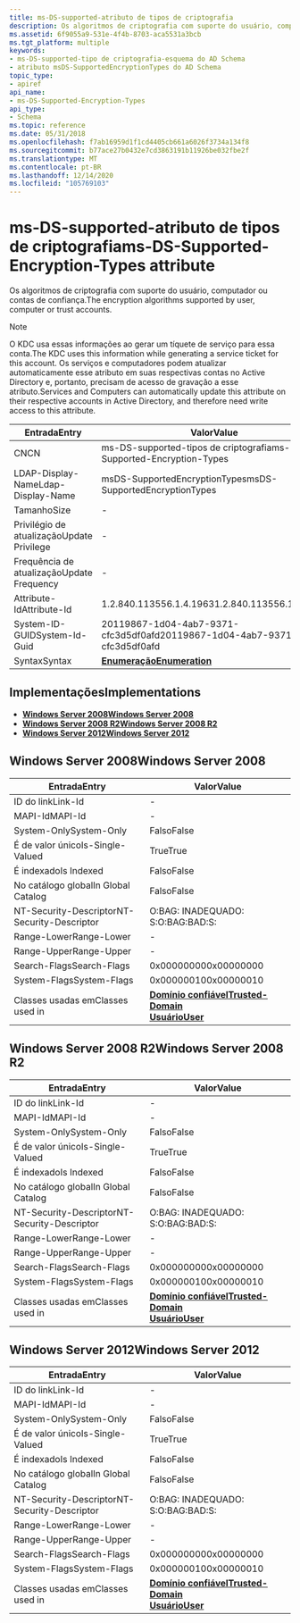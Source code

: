 ```yaml
---
title: ms-DS-supported-atributo de tipos de criptografia
description: Os algoritmos de criptografia com suporte do usuário, computador ou contas de confiança. Observe que o KDC usa essas informações ao gerar um tíquete de serviço para essa conta.
ms.assetid: 6f9055a9-531e-4f4b-8703-aca5531a3bcb
ms.tgt_platform: multiple
keywords:
- ms-DS-supported-tipo de criptografia-esquema do AD Schema
- atributo msDS-SupportedEncryptionTypes do AD Schema
topic_type:
- apiref
api_name:
- ms-DS-Supported-Encryption-Types
api_type:
- Schema
ms.topic: reference
ms.date: 05/31/2018
ms.openlocfilehash: f7ab16959d1f1cd4405cb661a6026f3734a134f8
ms.sourcegitcommit: b77ace27b0432e7cd3863191b11926be032fbe2f
ms.translationtype: MT
ms.contentlocale: pt-BR
ms.lasthandoff: 12/14/2020
ms.locfileid: "105769103"
---
```

# <a name="ms-ds-supported-encryption-types-attribute"></a><span data-ttu-id="32e31-105">ms-DS-supported-atributo de tipos de criptografia</span><span class="sxs-lookup"><span data-stu-id="32e31-105">ms-DS-Supported-Encryption-Types attribute</span></span>

<span data-ttu-id="32e31-106">Os algoritmos de criptografia com suporte do usuário, computador ou contas de confiança.</span><span class="sxs-lookup"><span data-stu-id="32e31-106">The encryption algorithms supported by user, computer or trust accounts.</span></span>

> [!Note]  
> <span data-ttu-id="32e31-107">O KDC usa essas informações ao gerar um tíquete de serviço para essa conta.</span><span class="sxs-lookup"><span data-stu-id="32e31-107">The KDC uses this information while generating a service ticket for this account.</span></span> <span data-ttu-id="32e31-108">Os serviços e computadores podem atualizar automaticamente esse atributo em suas respectivas contas no Active Directory e, portanto, precisam de acesso de gravação a esse atributo.</span><span class="sxs-lookup"><span data-stu-id="32e31-108">Services and Computers can automatically update this attribute on their respective accounts in Active Directory, and therefore need write access to this attribute.</span></span>

 



| <span data-ttu-id="32e31-109">Entrada</span><span class="sxs-lookup"><span data-stu-id="32e31-109">Entry</span></span> | <span data-ttu-id="32e31-110">Valor</span><span class="sxs-lookup"><span data-stu-id="32e31-110">Value</span></span> |
|-------------------|--------------------------------------|
| <span data-ttu-id="32e31-111">CN</span><span class="sxs-lookup"><span data-stu-id="32e31-111">CN</span></span>                | <span data-ttu-id="32e31-112">ms-DS-supported-tipos de criptografia</span><span class="sxs-lookup"><span data-stu-id="32e31-112">ms-DS-Supported-Encryption-Types</span></span>     |
| <span data-ttu-id="32e31-113">LDAP-Display-Name</span><span class="sxs-lookup"><span data-stu-id="32e31-113">Ldap-Display-Name</span></span> | <span data-ttu-id="32e31-114">msDS-SupportedEncryptionTypes</span><span class="sxs-lookup"><span data-stu-id="32e31-114">msDS-SupportedEncryptionTypes</span></span>        |
| <span data-ttu-id="32e31-115">Tamanho</span><span class="sxs-lookup"><span data-stu-id="32e31-115">Size</span></span>              | \-                                   |
| <span data-ttu-id="32e31-116">Privilégio de atualização</span><span class="sxs-lookup"><span data-stu-id="32e31-116">Update Privilege</span></span>  | \-                                   |
| <span data-ttu-id="32e31-117">Frequência de atualização</span><span class="sxs-lookup"><span data-stu-id="32e31-117">Update Frequency</span></span>  | \-                                   |
| <span data-ttu-id="32e31-118">Attribute-Id</span><span class="sxs-lookup"><span data-stu-id="32e31-118">Attribute-Id</span></span>      | <span data-ttu-id="32e31-119">1.2.840.113556.1.4.1963</span><span class="sxs-lookup"><span data-stu-id="32e31-119">1.2.840.113556.1.4.1963</span></span>              |
| <span data-ttu-id="32e31-120">System-ID-GUID</span><span class="sxs-lookup"><span data-stu-id="32e31-120">System-Id-Guid</span></span>    | <span data-ttu-id="32e31-121">20119867-1d04-4ab7-9371-cfc3d5df0afd</span><span class="sxs-lookup"><span data-stu-id="32e31-121">20119867-1d04-4ab7-9371-cfc3d5df0afd</span></span> |
| <span data-ttu-id="32e31-122">Syntax</span><span class="sxs-lookup"><span data-stu-id="32e31-122">Syntax</span></span>            | [<span data-ttu-id="32e31-123">**Enumeração**</span><span class="sxs-lookup"><span data-stu-id="32e31-123">**Enumeration**</span></span>](s-enumeration.md) |



## <a name="implementations"></a><span data-ttu-id="32e31-124">Implementações</span><span class="sxs-lookup"><span data-stu-id="32e31-124">Implementations</span></span>

-   [<span data-ttu-id="32e31-125">**Windows Server 2008**</span><span class="sxs-lookup"><span data-stu-id="32e31-125">**Windows Server 2008**</span></span>](#windows-server-2008)
-   [<span data-ttu-id="32e31-126">**Windows Server 2008 R2**</span><span class="sxs-lookup"><span data-stu-id="32e31-126">**Windows Server 2008 R2**</span></span>](#windows-server-2008-r2)
-   [<span data-ttu-id="32e31-127">**Windows Server 2012**</span><span class="sxs-lookup"><span data-stu-id="32e31-127">**Windows Server 2012**</span></span>](#windows-server-2012)

## <a name="windows-server-2008"></a><span data-ttu-id="32e31-128">Windows Server 2008</span><span class="sxs-lookup"><span data-stu-id="32e31-128">Windows Server 2008</span></span>



| <span data-ttu-id="32e31-129">Entrada</span><span class="sxs-lookup"><span data-stu-id="32e31-129">Entry</span></span> | <span data-ttu-id="32e31-130">Valor</span><span class="sxs-lookup"><span data-stu-id="32e31-130">Value</span></span> |
|------------------------|----------------------------------------------------------------------------------------|
| <span data-ttu-id="32e31-131">ID do link</span><span class="sxs-lookup"><span data-stu-id="32e31-131">Link-Id</span></span>                | \-                                                                                     |
| <span data-ttu-id="32e31-132">MAPI-Id</span><span class="sxs-lookup"><span data-stu-id="32e31-132">MAPI-Id</span></span>                | \-                                                                                     |
| <span data-ttu-id="32e31-133">System-Only</span><span class="sxs-lookup"><span data-stu-id="32e31-133">System-Only</span></span>            | <span data-ttu-id="32e31-134">Falso</span><span class="sxs-lookup"><span data-stu-id="32e31-134">False</span></span>                                                                                  |
| <span data-ttu-id="32e31-135">É de valor único</span><span class="sxs-lookup"><span data-stu-id="32e31-135">Is-Single-Valued</span></span>       | <span data-ttu-id="32e31-136">True</span><span class="sxs-lookup"><span data-stu-id="32e31-136">True</span></span>                                                                                   |
| <span data-ttu-id="32e31-137">É indexado</span><span class="sxs-lookup"><span data-stu-id="32e31-137">Is Indexed</span></span>             | <span data-ttu-id="32e31-138">Falso</span><span class="sxs-lookup"><span data-stu-id="32e31-138">False</span></span>                                                                                  |
| <span data-ttu-id="32e31-139">No catálogo global</span><span class="sxs-lookup"><span data-stu-id="32e31-139">In Global Catalog</span></span>      | <span data-ttu-id="32e31-140">Falso</span><span class="sxs-lookup"><span data-stu-id="32e31-140">False</span></span>                                                                                  |
| <span data-ttu-id="32e31-141">NT-Security-Descriptor</span><span class="sxs-lookup"><span data-stu-id="32e31-141">NT-Security-Descriptor</span></span> | <span data-ttu-id="32e31-142">O:BAG: INADEQUADO: S:</span><span class="sxs-lookup"><span data-stu-id="32e31-142">O:BAG:BAD:S:</span></span>                                                                           |
| <span data-ttu-id="32e31-143">Range-Lower</span><span class="sxs-lookup"><span data-stu-id="32e31-143">Range-Lower</span></span>            | \-                                                                                     |
| <span data-ttu-id="32e31-144">Range-Upper</span><span class="sxs-lookup"><span data-stu-id="32e31-144">Range-Upper</span></span>            | \-                                                                                     |
| <span data-ttu-id="32e31-145">Search-Flags</span><span class="sxs-lookup"><span data-stu-id="32e31-145">Search-Flags</span></span>           | <span data-ttu-id="32e31-146">0x00000000</span><span class="sxs-lookup"><span data-stu-id="32e31-146">0x00000000</span></span>                                                                             |
| <span data-ttu-id="32e31-147">System-Flags</span><span class="sxs-lookup"><span data-stu-id="32e31-147">System-Flags</span></span>           | <span data-ttu-id="32e31-148">0x00000010</span><span class="sxs-lookup"><span data-stu-id="32e31-148">0x00000010</span></span>                                                                             |
| <span data-ttu-id="32e31-149">Classes usadas em</span><span class="sxs-lookup"><span data-stu-id="32e31-149">Classes used in</span></span>        | [<span data-ttu-id="32e31-150">**Domínio confiável**</span><span class="sxs-lookup"><span data-stu-id="32e31-150">**Trusted-Domain**</span></span>](c-trusteddomain.md)<br/> [<span data-ttu-id="32e31-151">**Usuário**</span><span class="sxs-lookup"><span data-stu-id="32e31-151">**User**</span></span>](c-user.md)<br/> |



## <a name="windows-server-2008-r2"></a><span data-ttu-id="32e31-152">Windows Server 2008 R2</span><span class="sxs-lookup"><span data-stu-id="32e31-152">Windows Server 2008 R2</span></span>



| <span data-ttu-id="32e31-153">Entrada</span><span class="sxs-lookup"><span data-stu-id="32e31-153">Entry</span></span> | <span data-ttu-id="32e31-154">Valor</span><span class="sxs-lookup"><span data-stu-id="32e31-154">Value</span></span> |
|------------------------|----------------------------------------------------------------------------------------|
| <span data-ttu-id="32e31-155">ID do link</span><span class="sxs-lookup"><span data-stu-id="32e31-155">Link-Id</span></span>                | \-                                                                                     |
| <span data-ttu-id="32e31-156">MAPI-Id</span><span class="sxs-lookup"><span data-stu-id="32e31-156">MAPI-Id</span></span>                | \-                                                                                     |
| <span data-ttu-id="32e31-157">System-Only</span><span class="sxs-lookup"><span data-stu-id="32e31-157">System-Only</span></span>            | <span data-ttu-id="32e31-158">Falso</span><span class="sxs-lookup"><span data-stu-id="32e31-158">False</span></span>                                                                                  |
| <span data-ttu-id="32e31-159">É de valor único</span><span class="sxs-lookup"><span data-stu-id="32e31-159">Is-Single-Valued</span></span>       | <span data-ttu-id="32e31-160">True</span><span class="sxs-lookup"><span data-stu-id="32e31-160">True</span></span>                                                                                   |
| <span data-ttu-id="32e31-161">É indexado</span><span class="sxs-lookup"><span data-stu-id="32e31-161">Is Indexed</span></span>             | <span data-ttu-id="32e31-162">Falso</span><span class="sxs-lookup"><span data-stu-id="32e31-162">False</span></span>                                                                                  |
| <span data-ttu-id="32e31-163">No catálogo global</span><span class="sxs-lookup"><span data-stu-id="32e31-163">In Global Catalog</span></span>      | <span data-ttu-id="32e31-164">Falso</span><span class="sxs-lookup"><span data-stu-id="32e31-164">False</span></span>                                                                                  |
| <span data-ttu-id="32e31-165">NT-Security-Descriptor</span><span class="sxs-lookup"><span data-stu-id="32e31-165">NT-Security-Descriptor</span></span> | <span data-ttu-id="32e31-166">O:BAG: INADEQUADO: S:</span><span class="sxs-lookup"><span data-stu-id="32e31-166">O:BAG:BAD:S:</span></span>                                                                           |
| <span data-ttu-id="32e31-167">Range-Lower</span><span class="sxs-lookup"><span data-stu-id="32e31-167">Range-Lower</span></span>            | \-                                                                                     |
| <span data-ttu-id="32e31-168">Range-Upper</span><span class="sxs-lookup"><span data-stu-id="32e31-168">Range-Upper</span></span>            | \-                                                                                     |
| <span data-ttu-id="32e31-169">Search-Flags</span><span class="sxs-lookup"><span data-stu-id="32e31-169">Search-Flags</span></span>           | <span data-ttu-id="32e31-170">0x00000000</span><span class="sxs-lookup"><span data-stu-id="32e31-170">0x00000000</span></span>                                                                             |
| <span data-ttu-id="32e31-171">System-Flags</span><span class="sxs-lookup"><span data-stu-id="32e31-171">System-Flags</span></span>           | <span data-ttu-id="32e31-172">0x00000010</span><span class="sxs-lookup"><span data-stu-id="32e31-172">0x00000010</span></span>                                                                             |
| <span data-ttu-id="32e31-173">Classes usadas em</span><span class="sxs-lookup"><span data-stu-id="32e31-173">Classes used in</span></span>        | [<span data-ttu-id="32e31-174">**Domínio confiável**</span><span class="sxs-lookup"><span data-stu-id="32e31-174">**Trusted-Domain**</span></span>](c-trusteddomain.md)<br/> [<span data-ttu-id="32e31-175">**Usuário**</span><span class="sxs-lookup"><span data-stu-id="32e31-175">**User**</span></span>](c-user.md)<br/> |



## <a name="windows-server-2012"></a><span data-ttu-id="32e31-176">Windows Server 2012</span><span class="sxs-lookup"><span data-stu-id="32e31-176">Windows Server 2012</span></span>



| <span data-ttu-id="32e31-177">Entrada</span><span class="sxs-lookup"><span data-stu-id="32e31-177">Entry</span></span> | <span data-ttu-id="32e31-178">Valor</span><span class="sxs-lookup"><span data-stu-id="32e31-178">Value</span></span> |
|------------------------|----------------------------------------------------------------------------------------|
| <span data-ttu-id="32e31-179">ID do link</span><span class="sxs-lookup"><span data-stu-id="32e31-179">Link-Id</span></span>                | \-                                                                                     |
| <span data-ttu-id="32e31-180">MAPI-Id</span><span class="sxs-lookup"><span data-stu-id="32e31-180">MAPI-Id</span></span>                | \-                                                                                     |
| <span data-ttu-id="32e31-181">System-Only</span><span class="sxs-lookup"><span data-stu-id="32e31-181">System-Only</span></span>            | <span data-ttu-id="32e31-182">Falso</span><span class="sxs-lookup"><span data-stu-id="32e31-182">False</span></span>                                                                                  |
| <span data-ttu-id="32e31-183">É de valor único</span><span class="sxs-lookup"><span data-stu-id="32e31-183">Is-Single-Valued</span></span>       | <span data-ttu-id="32e31-184">True</span><span class="sxs-lookup"><span data-stu-id="32e31-184">True</span></span>                                                                                   |
| <span data-ttu-id="32e31-185">É indexado</span><span class="sxs-lookup"><span data-stu-id="32e31-185">Is Indexed</span></span>             | <span data-ttu-id="32e31-186">Falso</span><span class="sxs-lookup"><span data-stu-id="32e31-186">False</span></span>                                                                                  |
| <span data-ttu-id="32e31-187">No catálogo global</span><span class="sxs-lookup"><span data-stu-id="32e31-187">In Global Catalog</span></span>      | <span data-ttu-id="32e31-188">Falso</span><span class="sxs-lookup"><span data-stu-id="32e31-188">False</span></span>                                                                                  |
| <span data-ttu-id="32e31-189">NT-Security-Descriptor</span><span class="sxs-lookup"><span data-stu-id="32e31-189">NT-Security-Descriptor</span></span> | <span data-ttu-id="32e31-190">O:BAG: INADEQUADO: S:</span><span class="sxs-lookup"><span data-stu-id="32e31-190">O:BAG:BAD:S:</span></span>                                                                           |
| <span data-ttu-id="32e31-191">Range-Lower</span><span class="sxs-lookup"><span data-stu-id="32e31-191">Range-Lower</span></span>            | \-                                                                                     |
| <span data-ttu-id="32e31-192">Range-Upper</span><span class="sxs-lookup"><span data-stu-id="32e31-192">Range-Upper</span></span>            | \-                                                                                     |
| <span data-ttu-id="32e31-193">Search-Flags</span><span class="sxs-lookup"><span data-stu-id="32e31-193">Search-Flags</span></span>           | <span data-ttu-id="32e31-194">0x00000000</span><span class="sxs-lookup"><span data-stu-id="32e31-194">0x00000000</span></span>                                                                             |
| <span data-ttu-id="32e31-195">System-Flags</span><span class="sxs-lookup"><span data-stu-id="32e31-195">System-Flags</span></span>           | <span data-ttu-id="32e31-196">0x00000010</span><span class="sxs-lookup"><span data-stu-id="32e31-196">0x00000010</span></span>                                                                             |
| <span data-ttu-id="32e31-197">Classes usadas em</span><span class="sxs-lookup"><span data-stu-id="32e31-197">Classes used in</span></span>        | [<span data-ttu-id="32e31-198">**Domínio confiável**</span><span class="sxs-lookup"><span data-stu-id="32e31-198">**Trusted-Domain**</span></span>](c-trusteddomain.md)<br/> [<span data-ttu-id="32e31-199">**Usuário**</span><span class="sxs-lookup"><span data-stu-id="32e31-199">**User**</span></span>](c-user.md)<br/> |



 

 





